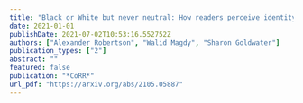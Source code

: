 ```yaml
---
title: "Black or White but never neutral: How readers perceive identity from yellow or skin-toned emoji"
date: 2021-01-01
publishDate: 2021-07-02T10:53:16.552752Z
authors: ["Alexander Robertson", "Walid Magdy", "Sharon Goldwater"]
publication_types: ["2"]
abstract: ""
featured: false
publication: "*CoRR*"
url_pdf: "https://arxiv.org/abs/2105.05887"
---
```


